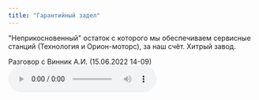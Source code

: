 ```yaml
---
title: "Гарантийный задел"
---
```


"Неприкосновенный" остаток с которого мы обеспечиваем сервисные станций (Технология и Орион-моторс), за наш счёт. Хитрый завод.

Разговор с Винник А.И. (15.06.2022 14-09)
![](_attach/askozia-1655276984.2142.wav)

